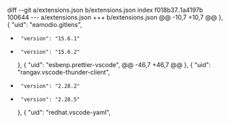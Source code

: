 diff --git a/extensions.json b/extensions.json
index f018b37..1a4197b 100644
--- a/extensions.json
+++ b/extensions.json
@@ -10,7 +10,7 @@
     },
     {
       "uid": "eamodio.gitlens",
-      "version": "15.6.1"
+      "version": "15.6.2"
     },
     {
       "uid": "esbenp.prettier-vscode",
@@ -46,7 +46,7 @@
     },
     {
       "uid": "rangav.vscode-thunder-client",
-      "version": "2.28.2"
+      "version": "2.28.5"
     },
     {
       "uid": "redhat.vscode-yaml",
